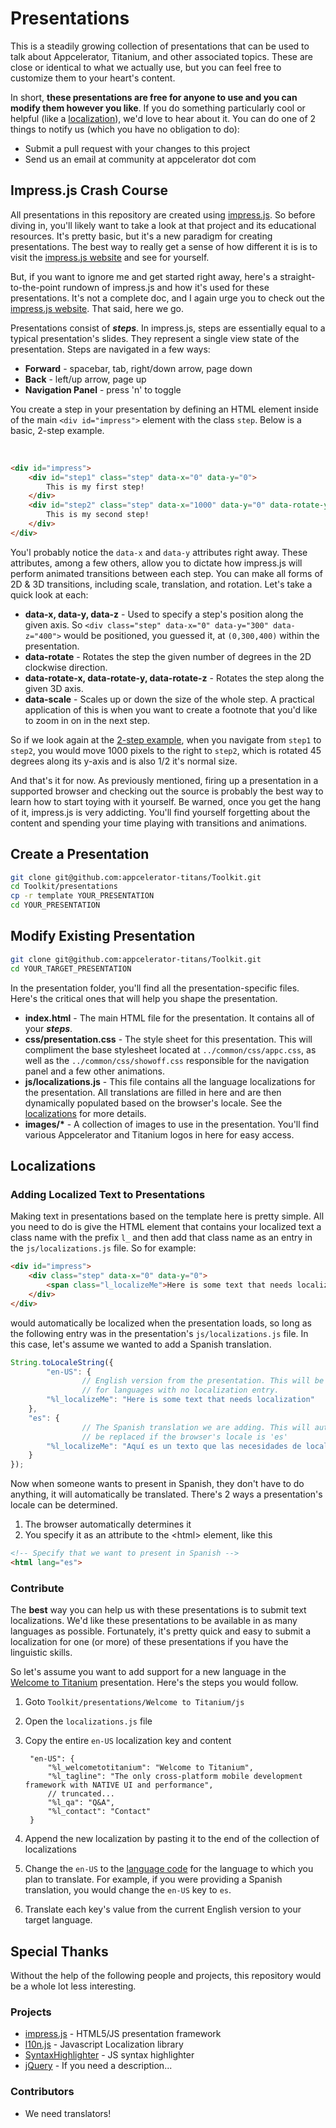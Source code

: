 # Presentations

This is a steadily growing collection of presentations that can be used to talk about Appcelerator, Titanium, and other associated topics. These are close or identical to what we actually use, but you can feel free to customize them to your heart's content. 

In short, **these presentations are free for anyone to use and you can modify them however you like**. If you do something particularly cool or helpful (like a <a href="#localizations">localization</a>), we'd love to hear about it. You can do one of 2 things to notify us (which you have no obligation to do):

* Submit a pull request with your changes to this project
* Send us an email at community at appcelerator dot com

## Impress.js Crash Course

All presentations in this repository are created using [impress.js](http://bartaz.github.com/impress.js/#/bored). So before diving in, you'll likely want to take a look at that project and its educational resources. It's pretty basic, but it's a new paradigm for creating presentations. The best way to really get a sense of how different it is is to visit the [impress.js website](http://bartaz.github.com/impress.js/#/bored) and see for yourself.

But, if you want to ignore me and get started right away, here's a straight-to-the-point rundown of impress.js and how it's used for these presentations. It's not a complete doc, and I again urge you to check out the [impress.js website](http://bartaz.github.com/impress.js/#/bored). That said, here we go.

Presentations consist of **_steps_**. In impress.js, steps are essentially equal to a typical presentation's slides. They represent a single view state of the presentation. Steps are navigated in a few ways:

* **Forward** - spacebar, tab, right/down arrow, page down
* **Back** - left/up arrow, page up
* **Navigation Panel** - press 'n' to toggle

You create a step in your presentation by defining an HTML element inside of the main `<div id="impress">` element with the class `step`. Below is a basic, 2-step example.

<a name="stepexample">&nbsp;</a>

```html
<div id="impress">
    <div id="step1" class="step" data-x="0" data-y="0">
        This is my first step!
    </div>
    <div id="step2" class="step" data-x="1000" data-y="0" data-rotate-y="45" data-scale="0.5">
        This is my second step!
    </div>
</div>
``` 

You'l probably notice the `data-x` and `data-y` attributes right away. These attributes, among a few others, allow you to dictate how impress.js will perform animated transitions between each step. You can make all forms of 2D & 3D transitions, including scale, translation, and rotation. Let's take a quick look at each:

* **data-x, data-y, data-z** - Used to specify a step's position along the given axis. So `<div class="step" data-x="0" data-y="300" data-z="400">` would be positioned, you guessed it, at `(0,300,400)` within the presentation.
* **data-rotate** - Rotates the step the given number of degrees in the 2D clockwise direction.
* **data-rotate-x, data-rotate-y, data-rotate-z** - Rotates the step along the given 3D axis. 
* **data-scale** - Scales up or down the size of the whole step. A practical application of this is when you want to create a footnote that you'd like to zoom in on in the next step.

So if we look again at the <a href="#stepexample">2-step example</a>, when you navigate from `step1` to `step2`, you would move 1000 pixels to the right to `step2`, which is rotated 45 degrees along its y-axis and is also 1/2 it's normal size.

And that's it for now. As previously mentioned, firing up a presentation in a supported browser and checking out the source is probably the best way to learn how to start toying with it yourself. Be warned, once you get the hang of it, impress.js is very addicting. You'll find yourself forgetting about the content and spending your time playing with transitions and animations. 

## Create a Presentation

```bash
git clone git@github.com:appcelerator-titans/Toolkit.git
cd Toolkit/presentations
cp -r template YOUR_PRESENTATION
cd YOUR_PRESENTATION
```

## Modify Existing Presentation

```bash
git clone git@github.com:appcelerator-titans/Toolkit.git
cd YOUR_TARGET_PRESENTATION
```

In the presentation folder, you'll find all the presentation-specific files. Here's the critical ones that will help you shape the presentation.

* **index.html** - The main HTML file for the presentation. It contains all of your **_steps_**.
* **css/presentation.css** - The style sheet for this presentation. This will compliment the base stylesheet located at `../common/css/appc.css`, as well as the `../common/css/showoff.css` responsible for the navigation panel and a few other animations.
* **js/localizations.js** - This file contains all the language localizations for the presentation. All translations are filled in here and are then dynamically populated based on the browser's locale. See the <a href="#localizations">localizations</a> for more details.
* **images/\*** - A collection of images to use in the presentation. You'll find various Appcelerator and Titanium logos in here for easy access.

## Localizations<a name="localizations">&nbsp;</a>

### Adding Localized Text to Presentations

Making text in presentations based on the template here is pretty simple. All you need to do is give the HTML element that contains your localized text a class name with the prefix `l_` and then add that class name as an entry in the `js/localizations.js` file. So for example:

```html
<div id="impress">
    <div class="step" data-x="0" data-y="0">
        <span class="l_localizeMe">Here is some text that needs localization</span>
    </div>
</div>
```

would automatically be localized when the presentation loads, so long as the following entry was in the presentation's `js/localizations.js` file. In this case, let's assume we wanted to add a Spanish translation.

```javascript
String.toLocaleString({
        "en-US": {
                // English version from the presentation. This will be the default 
                // for languages with no localization entry.
		"%l_localizeMe": "Here is some text that needs localization"
	},
	"es": {
                // The Spanish translation we are adding. This will automatically 
                // be replaced if the browser's locale is 'es'
		"%l_localizeMe": "Aquí es un texto que las necesidades de localización"
	}
});
```

Now when someone wants to present in Spanish, they don't have to do anything, it will automatically be translated. There's 2 ways a presentation's locale can be determined.

1. The browser automatically determines it
2. You specify it as an attribute to the &lt;html&gt; element, like this

```html
<!-- Specify that we want to present in Spanish -->
<html lang="es">
```

### Contribute

The **best** way you can help us with these presentations is to submit text localizations. We'd like these presentations to be available in as many languages as possible. Fortunately, it's pretty quick and easy to submit a localization for one (or more) of these presentations if you have the linguistic skills.

So let's assume you want to add support for a new language in the [Welcome to Titanium](https://github.com/appcelerator-titans/Toolkit/tree/master/presentations/Welcome%20to%20Titanium) presentation. Here's the steps you would follow.

1. Goto `Toolkit/presentations/Welcome to Titanium/js`
2. Open the `localizations.js` file
3. Copy the entire `en-US` localization key and content

        "en-US": {
            "%l_welcometotitanium": "Welcome to Titanium",
            "%l_tagline": "The only cross-platform mobile development framework with NATIVE UI and performance",
            // truncated...
            "%l_qa": "Q&A",
            "%l_contact": "Contact"
        }

4. Append the new localization by pasting it to the end of the collection of localizations
5. Change the `en-US` to the [language code](http://www.w3schools.com/tags/ref_language_codes.asp) for the language to which you plan to translate. For example, if you were providing a Spanish translation, you would change the `en-US` key to `es`.
6. Translate each key's value from the current English version to your target language.

## Special Thanks

Without the help of the following people and projects, this repository would be a whole lot less interesting. 

### Projects

* [impress.js](https://github.com/bartaz/impress.js) - HTML5/JS presentation framework
* [l10n.js](https://github.com/eligrey/l10n.js/tree/) - Javascript Localization library
* [SyntaxHighlighter](http://alexgorbatchev.com/SyntaxHighlighter/) - JS syntax highlighter
* [jQuery](http://jquery.com/) - If you need a description...

### Contributors

* We need translators!